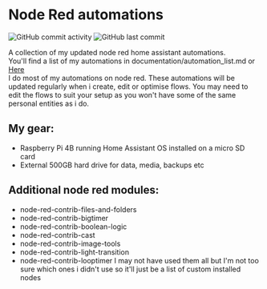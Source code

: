 # Node Red automations

![GitHub commit activity](https://img.shields.io/github/commit-activity/t/GingerCam/Node-red-automations)
![GitHub last commit](https://img.shields.io/github/last-commit/GingerCam/Node-red-automations)


A collection of my updated node red home assistant automations.   
You'll find a list of my automations in documentation/automation_list.md or [Here](/documentation/automation_list.md)  
I do most of my automations on node red. These automations will be updated regularly when i create, edit or optimise flows. You may need to edit the flows to suit your setup as you won't have some of the same personal entities as i do.

## My gear:
  - Raspberry Pi 4B running Home Assistant OS installed on a micro SD card
  - External 500GB hard drive for data, media, backups etc

 ## Additional node red modules:
   - node-red-contrib-files-and-folders
   - node-red-contrib-bigtimer
   - node-red-contrib-boolean-logic
   - node-red-contrib-cast
   - node-red-contrib-image-tools
   - node-red-contrib-light-transition
   - node-red-contrib-looptimer
I may not have used them all but I'm not too sure which ones i didn't use so it'll just be a list of custom installed nodes
 